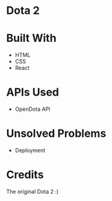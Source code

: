 # Dota 2

# Built With

- HTML
- CSS
- React

# APIs Used

- OpenDota API

# Unsolved Problems

- Deployment

# Credits

The original Dota 2 :)
